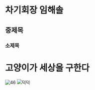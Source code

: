 # 차기회장 임해솔


## 중제목

### 소제목 


# 고양이가 세상을 구한다

![46](https://github.com/2023-SMHRD-IS-AI1/RepoUp/assets/153892198/ff5fad4c-6e8f-44e4-a0a0-6c6ae5779d5e)
![덕덕](https://github.com/2023-SMHRD-IS-AI1/RepoUp/assets/144214336/b63f6c20-10c4-451f-89f9-af60008c7548)
